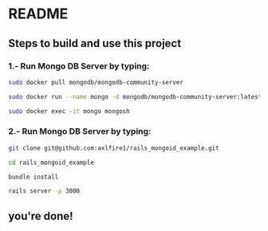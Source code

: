 # README

## Steps to build and use this project

### 1.- Run Mongo DB Server by typing:

```bash
sudo docker pull mongodb/mongodb-community-server
```

```bash
sudo docker run --name mongo -d mongodb/mongodb-community-server:latest
```

```bash
sudo docker exec -it mongo mongosh                    
```
                               
### 2.- Run Mongo DB Server by typing:

```bash
git clone git@github.com:axlfire1/rails_mongoid_example.git
```

```bash
cd rails_mongoid_example
```

```bash
bundle install
```

```bash
rails server -p 3000
```

## you're done!
